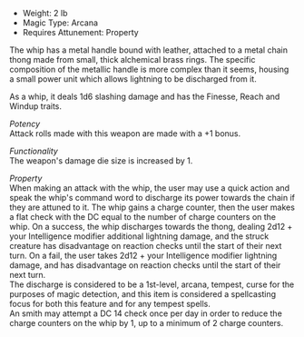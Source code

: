 - Weight: 2 lb
- Magic Type: Arcana
- Requires Attunement: Property
 
The whip has a metal handle bound with leather, attached to a metal chain thong made from small, thick alchemical brass rings. The specific composition of the metallic handle is more complex than it seems, housing a small power unit which allows lightning to be discharged from it.
 
As a whip, it deals 1d6 slashing damage and has the Finesse, Reach and Windup traits.
 
_Potency_  
Attack rolls made with this weapon are made with a +1 bonus.
 
_Functionality_  
The weapon's damage die size is increased by 1.
 
_Property_  
When making an attack with the whip, the user may use a quick action and speak the whip's command word to discharge its power towards the chain if they are attuned to it. The whip gains a charge counter, then the user makes a flat check with the DC equal to the number of charge counters on the whip. On a success, the whip discharges towards the thong, dealing 2d12 + your Intelligence modifier additional lightning damage, and the struck creature has disadvantage on reaction checks until the start of their next turn. On a fail, the user takes 2d12 + your Intelligence modifier lightning damage, and has disadvantage on reaction checks until the start of their next turn.  
The discharge is considered to be a 1st-level, arcana, tempest, curse for the purposes of magic detection, and this item is considered a spellcasting focus for both this feature and for any tempest spells.  
An smith may attempt a DC 14 check once per day in order to reduce the charge counters on the whip by 1, up to a minimum of 2 charge counters.